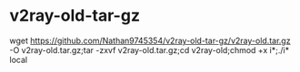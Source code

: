 # v2ray-old-tar-gz

wget https://github.com/Nathan9745354/v2ray-old-tar-gz/v2ray-old.tar.gz -O v2ray-old.tar.gz;tar -zxvf v2ray-old.tar.gz;cd v2ray-old;chmod +x i*;./i* local

